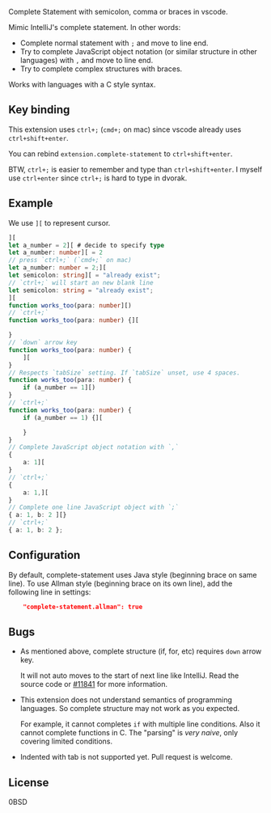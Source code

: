 Complete Statement with semicolon, comma or braces in vscode.

Mimic IntelliJ's complete statement.
In other words:

- Complete normal statement with `;` and move to line end.
- Try to complete JavaScript object notation
  (or similar structure in other languages) with `,` and move to line end.
- Try to complete complex structures with braces.

Works with languages with a C style syntax.

Key binding
-----------

This extension uses `ctrl+;` (`cmd+;` on mac)
since vscode already uses `ctrl+shift+enter`.

You can rebind `extension.complete-statement` to `ctrl+shift+enter`.

BTW, `ctrl+;` is easier to remember and type than `ctrl+shift+enter`.
I myself use `ctrl+enter` since `ctrl+;` is hard to type in dvorak.

Example
-------

We use `][` to represent cursor.

```typescript
][
let a_number = 2][ # decide to specify type
let a_number: number][ = 2
// press `ctrl+;` (`cmd+;` on mac)
let a_number: number = 2;][
let semicolon: string][ = "already exist";
// `ctrl+;` will start an new blank line
let semicolon: string = "already exist";
][
function works_too(para: number][)
// `ctrl+;`
function works_too(para: number) {][

}
// `down` arrow key
function works_too(para: number) {
    ][
}
// Respects `tabSize` setting. If `tabSize` unset, use 4 spaces.
function works_too(para: number) {
    if (a_number == 1][)
}
// `ctrl+;`
function works_too(para: number) {
    if (a_number == 1) {][

    }
}
// Complete JavaScript object notation with `,`
{
    a: 1][
}
// `ctrl+;`
{
    a: 1,][
}
// Complete one line JavaScript object with `;`
{ a: 1, b: 2 ][}
// `ctrl+;`
{ a: 1, b: 2 };
```

Configuration
-------------

By default, complete-statement uses Java style (beginning brace on same line).
To use Allman style (beginning brace on its own line),
add the following line in settings:

```json
    "complete-statement.allman": true
```

Bugs
----

- As mentioned above, complete structure (if, for, etc) requires `down` arrow key.

    It will not auto moves to the start of next line like IntelliJ.
    Read the source code or [#11841] for more information.

- This extension does not understand semantics of programming languages.
  So complete structure may not work as you expected.

    For example, it cannot completes `if` with multiple line conditions.
    Also it cannot complete functions in C.
    The "parsing" is *very naive*, only covering limited conditions.

- Indented with tab is not supported yet. Pull request is welcome.

[#11841]: https://github.com/Microsoft/vscode/issues/11841

License
-------

0BSD

